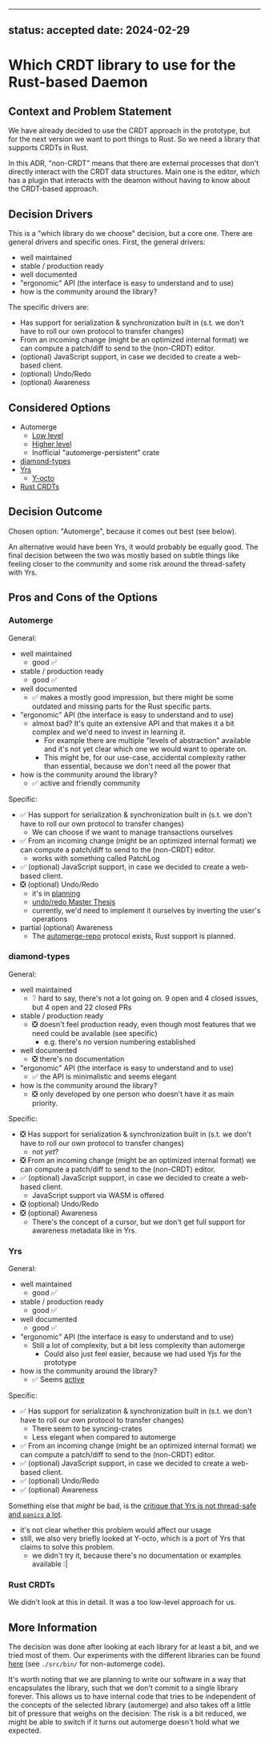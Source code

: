 <!--
SPDX-FileCopyrightText: 2024 blinry <mail@blinry.org>
SPDX-FileCopyrightText: 2024 zormit <nt4u@kpvn.de>

SPDX-License-Identifier: CC-BY-SA-4.0
-->

---
status: accepted
date: 2024-02-29
---
# Which CRDT library to use for the Rust-based Daemon

## Context and Problem Statement

We have already decided to use the CRDT approach in the prototype, but for the next version we want to port things to Rust. So we need a library that supports CRDTs in Rust.

In this ADR, "non-CRDT" means that there are external processes that don't directly interact with the CRDT data structures.
Main one is the editor, which has a plugin that interacts with the deamon without having to know about the CRDT-based approach.

## Decision Drivers

This is a "which library do we choose" decision, but a core one. There are general drivers and specific ones.
First, the general drivers:
* well maintained
* stable / production ready
* well documented
* "ergonomic" API (the interface is easy to understand and to use)
* how is the community around the library?

The specific drivers are:
* Has support for serialization & synchronization built in (s.t. we don't have to roll our own protocol to transfer changes)
* From an incoming change (might be an optimized internal format) we can compute a patch/diff to send to the (non-CRDT) editor.
* (optional) JavaScript support, in case we decided to create a web-based client.
* (optional) Undo/Redo
* (optional) Awareness

## Considered Options

* Automerge
    * [Low level](https://docs.rs/automerge/0.5.7/automerge/)
    * [Higher level](https://github.com/automerge/autosurgeon)
    * Inofficial "automerge-persistent" crate
* [diamond-types](https://github.com/josephg/diamond-types)
* [Yrs](https://github.com/y-crdt/y-crdt)
    * [Y-octo](https://github.com/y-crdt/y-octo)
* [Rust CRDTs](https://github.com/rust-crdt/rust-crdt)

## Decision Outcome

Chosen option: "Automerge", because it comes out best (see below).

An alternative would have been Yrs, it would probably be equally good.
The final decision between the two was mostly based on subtle things
like feeling closer to the community and some risk around the thread-safety with Yrs.

## Pros and Cons of the Options

### Automerge

General:
* well maintained
    * good ✅
* stable / production ready
    * good ✅
* well documented
    * ✅ makes a mostly good impression, but there might be some outdated and missing parts for the Rust specific parts.
* "ergonomic" API (the interface is easy to understand and to use)
    * almost bad? It's quite an extensive API and that makes it a bit complex and we'd need to invest in learning it.
        * For example there are multiple "levels of abstraction" available and it's not yet clear which one we would want to operate on.
        * This might be, for our use-case, accidental complexity rather than essential, because we don't need all the power that
* how is the community around the library?
    * ✅ active and friendly community

Specific:
* ✅ Has support for serialization & synchronization built in (s.t. we don't have to roll our own protocol to transfer changes)
    * We can choose if we want to manage transactions ourselves
* ✅ From an incoming change (might be an optimized internal format) we can compute a patch/diff to send to the (non-CRDT) editor.
    * works with something called PatchLog
* ✅ (optional) JavaScript support, in case we decided to create a web-based client.
* ❎ (optional) Undo/Redo
    * it's in [planning](https://github.com/automerge/automerge/issues/58)
    * [undo/redo Master Thesis](https://munin.uit.no/bitstream/handle/10037/22345/thesis.pdf)
    * currently, we'd need to implement it ourselves by inverting the user's operations
* partial (optional) Awareness
    * The [automerge-repo](https://automerge.org/automerge-repo/) protocol exists, Rust support is planned.



### diamond-types
General:
* well maintained
    * ❔ hard to say, there's not a lot going on. 9 open and 4 closed issues, but 4 open and 22 closed PRs
* stable / production ready
    * ❎ doesn't feel production ready, even though most features that we need could be available (see specific)
        * e.g. there's no version numbering established
* well documented
    * ❎ there's no documentation
* "ergonomic" API (the interface is easy to understand and to use)
    * ✅ the API is minimalistic and seems elegant
* how is the community around the library?
    * ❎ only developed by one person who doesn't have it as main priority.

Specific:
* ❎ Has support for serialization & synchronization built in (s.t. we don't have to roll our own protocol to transfer changes)
    * not _yet_?
* ❎ From an incoming change (might be an optimized internal format) we can compute a patch/diff to send to the (non-CRDT) editor.
* ✅ (optional) JavaScript support, in case we decided to create a web-based client.
    * JavaScript support via WASM is offered
* ❎ (optional) Undo/Redo
* ❎ (optional) Awareness
    * There's the concept of a cursor, but we don't get full support for awareness metadata like in Yrs.

### Yrs
General:
* well maintained
    * good ✅
* stable / production ready
    * good ✅
* well documented
    * good ✅
* "ergonomic" API (the interface is easy to understand and to use)
    * Still a lot of complexity, but a bit less complexity than automerge
        * Could also just feel easier, because we had used Yjs for the prototype
* how is the community around the library?
    * ✅ Seems [active](https://yjs.dev/#community)

Specific:
* ✅ Has support for serialization & synchronization built in (s.t. we don't have to roll our own protocol to transfer changes)
    * There seem to be syncing-crates
    * Less elegant when compared to automerge
* ✅ From an incoming change (might be an optimized internal format) we can compute a patch/diff to send to the (non-CRDT) editor.
* ✅ (optional) JavaScript support, in case we decided to create a web-based client.
* ✅ (optional) Undo/Redo
* ✅ (optional) Awareness

Something else that *might* be bad, is the [critique that Yrs is not thread-safe and `panics` a lot](https://github.com/y-crdt/y-octo/blob/main/y-octo-utils/yrs-is-unsafe/README.md).
* it's not clear whether this problem would affect our usage
* still, we also very briefly looked at Y-octo, which is a port of Yrs that claims to solve this problem.
    * we didn't try it, because there's no documentation or examples available :|

### Rust CRDTs

We didn't look at this in detail. It was a too low-level approach for us.

## More Information

The decision was done after looking at each library for at least a bit, and we tried most of them.
Our experiments with the different libraries can be found [here](https://github.com/ethersync/automerge-playground)
(see `./src/bin/` for non-automerge code).

It's worth noting that we are planning to write our software in a way that encapsulates the library,
such that we don't commit to a single library forever. This allows us to have internal code that tries
to be independent of the concepts of the selected library (automerge) and also takes off a little bit of
pressure that weighs on the decision: The risk is a bit reduced, we might be able to switch if it turns out
automerge doesn't hold what we expected.
